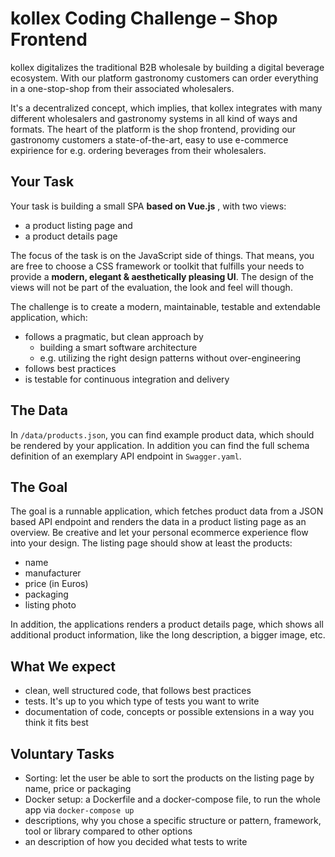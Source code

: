 # kollex Coding Challenge – Shop Frontend

kollex digitalizes the traditional B2B wholesale by building a digital beverage ecosystem. With our platform gastronomy
customers can order everything in a one-stop-shop from their associated wholesalers.

It's a decentralized concept, which implies, that kollex integrates with many different wholesalers and gastronomy 
systems in all kind of ways and formats. The heart of the platform is the shop frontend, providing our gastronomy 
customers a state-of-the-art, easy to use e-commerce expirience for e.g. ordering beverages from their wholesalers.


## Your Task
Your task is building a small SPA **based on Vue.js** , with two views:
- a product listing page and
- a product details page

The focus of the task is on the JavaScript side of things. That means, you are free to choose a CSS framework or toolkit
that fulfills your needs to provide a **modern, elegant & aesthetically pleasing UI**. The design of the views 
will not be part of the evaluation, the look and feel will though.

The challenge is to create a modern, maintainable, testable and extendable application, which:
- follows a pragmatic, but clean approach by 
  - building a smart software architecture 
  - e.g. utilizing the right design patterns without over-engineering
- follows best practices 
- is testable for continuous integration and delivery


## The Data
In `/data/products.json`, you can find example product data, which should be rendered by your application. In addition
you can find the full schema definition of an exemplary API endpoint in `Swagger.yaml`.


## The Goal
The goal is a runnable application, which fetches product data from a JSON based API endpoint and renders the data
in a product listing page as an overview. Be creative and let your personal ecommerce experience flow into your design.
The listing page should show at least the products:
- name
- manufacturer
- price (in Euros)
- packaging
- listing photo

In addition, the applications renders a product details page, which shows all additional product information, like the 
long description, a bigger image, etc.


## What We expect
- clean, well structured code, that follows best practices
- tests. It's up to you which type of tests you want to write
- documentation of code, concepts or possible extensions in a way you think it fits best 


## Voluntary Tasks
- Sorting: let the user be able to sort the products on the listing page by name, price or packaging 
- Docker setup: a Dockerfile and a docker-compose file, to run the whole app via `docker-compose up`
- descriptions, why you chose a specific structure or pattern, framework, tool or library compared to other options 
- an description of how you decided what tests to write
